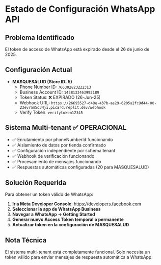 # Estado de Configuración WhatsApp API

## Problema Identificado
El token de acceso de WhatsApp está expirado desde el 26 de junio de 2025.

## Configuración Actual
- **MASQUESALUD (Store ID: 5)**
  - Phone Number ID: `766302823222313`
  - Business Account ID: `1438133463993189`
  - Token Status: ❌ EXPIRADO (26-Jun-25)
  - Webhook URL: `https://26695527-d48e-437b-ae29-6205a2fc9d44-00-23ev7am5d34ji.picard.replit.dev/webhook`
  - Verify Token: `verifytoken12345`

## Sistema Multi-tenant ✅ OPERACIONAL
- ✅ Enrutamiento por phoneNumberId funcionando
- ✅ Aislamiento de datos por tienda confirmado
- ✅ Configuración independiente por schema tenant
- ✅ Webhook de verificación funcionando
- ✅ Procesamiento de mensajes funcionando
- ✅ Respuestas automáticas configuradas (20 para MASQUESALUD)

## Solución Requerida
Para obtener un token válido de WhatsApp:

1. **Ir a Meta Developer Console**: https://developers.facebook.com
2. **Seleccionar la app de WhatsApp Business**
3. **Navegar a WhatsApp → Getting Started**
4. **Generar nuevo Access Token temporal o permanente**
5. **Actualizar token en la configuración de MASQUESALUD**

## Nota Técnica
El sistema multi-tenant está completamente funcional. Solo necesita un token válido para enviar mensajes de respuesta automática a WhatsApp.